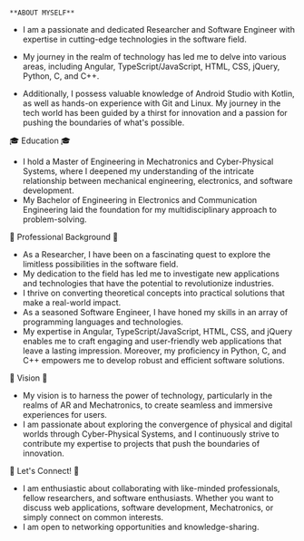                                                                       **ABOUT MYSELF**

- I am a passionate and dedicated Researcher and Software Engineer with expertise in cutting-edge technologies in the software field. 
- My journey in the realm of technology has led me to delve into various areas, including Angular, TypeScript/JavaScript, HTML, CSS, jQuery, Python, C, and C++.

- Additionally, I possess valuable knowledge of Android Studio with Kotlin, as well as hands-on experience with Git and Linux. My journey in the tech world has been guided by a thirst for innovation and a passion for pushing the boundaries of what's possible.

🎓 Education 🎓

- I hold a Master of Engineering in Mechatronics and Cyber-Physical Systems, where I deepened my understanding of the intricate relationship between mechanical engineering, electronics, and software development. 
- My Bachelor of Engineering in Electronics and Communication Engineering laid the foundation for my multidisciplinary approach to problem-solving.

💼 Professional Background 💼

- As a Researcher, I have been on a fascinating quest to explore the limitless possibilities in the software field. 
- My dedication to the field has led me to investigate new applications and technologies that have the potential to revolutionize industries. 
- I thrive on converting theoretical concepts into practical solutions that make a real-world impact.
- As a seasoned Software Engineer, I have honed my skills in an array of programming languages and technologies.
- My expertise in Angular, TypeScript/JavaScript, HTML, CSS, and jQuery enables me to craft engaging and user-friendly web applications that leave a lasting impression. Moreover, my proficiency in Python, C, and C++ empowers me to develop robust and efficient software solutions.

🌟 Vision 🌟

- My vision is to harness the power of technology, particularly in the realms of AR and Mechatronics, to create seamless and immersive experiences for users.
- I am passionate about exploring the convergence of physical and digital worlds through Cyber-Physical Systems, and I continuously strive to contribute my expertise to projects that push the boundaries of innovation.

🤝 Let's Connect! 🤝

- I am enthusiastic about collaborating with like-minded professionals, fellow researchers, and software enthusiasts. Whether you want to discuss web applications, software development, Mechatronics, or simply connect on common interests.
- I am open to networking opportunities and knowledge-sharing.
